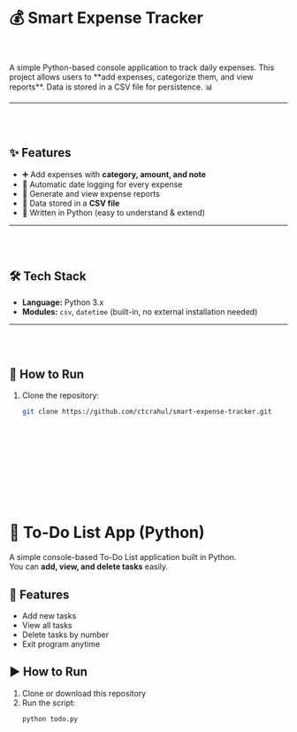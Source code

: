 
# 💰 Smart Expense Tracker

<br>
</br>
A simple Python-based console application to track daily expenses.  
This project allows users to **add expenses, categorize them, and view reports**.  
Data is stored in a CSV file for persistence. 📊




---
<br>

</br>


## ✨ Features
- ➕ Add expenses with **category, amount, and note**  
- 📅 Automatic date logging for every expense  
- 📑 Generate and view expense reports  
- 💾 Data stored in a **CSV file**  
- 🐍 Written in Python (easy to understand & extend)

---

<br>

</br>


## 🛠️ Tech Stack
- **Language:** Python 3.x  
- **Modules:** `csv`, `datetime` (built-in, no external installation needed)

---
<br>

</br>

## 🚀 How to Run
1. Clone the repository:
   ```bash
   git clone https://github.com/ctcrahul/smart-expense-tracker.git













# 📝 To-Do List App (Python)

A simple console-based To-Do List application built in Python.  
You can **add, view, and delete tasks** easily.

## 🚀 Features
- Add new tasks  
- View all tasks  
- Delete tasks by number  
- Exit program anytime  

## ▶️ How to Run
1. Clone or download this repository  
2. Run the script:
   ```bash
   python todo.py
   
